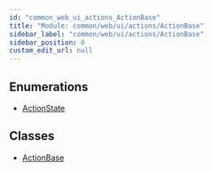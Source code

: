 ```yaml
---
id: "common_web_ui_actions_ActionBase"
title: "Module: common/web/ui/actions/ActionBase"
sidebar_label: "common/web/ui/actions/ActionBase"
sidebar_position: 0
custom_edit_url: null
---
```


## Enumerations

- [ActionState](../enums/common_web_ui_actions_ActionBase.ActionState.md)

## Classes

- [ActionBase](../classes/common_web_ui_actions_ActionBase.ActionBase.md)
